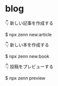 # blog

  👇  新しい記事を作成する

  $ npx zenn new:article

  👇  新しい本を作成する

  $ npx zenn new:book

  👇  投稿をプレビューする

  $ npx zenn preview
